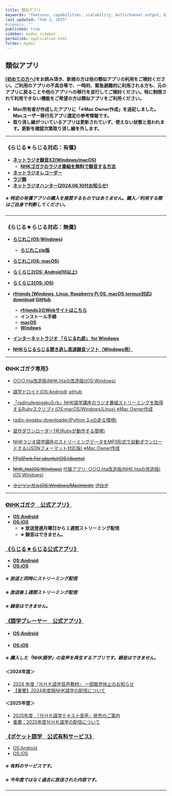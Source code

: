 ```yaml
---
title: 類似アプリ
keywords: "features, capabilities, scalability, multichannel output, dita, hats, comparison, benefits"
last_updated: "Feb 3, 2025"
#summary: ""
published: true
sidebar: mydoc_sidebar
permalink: application.html
folder: mydoc
--- 
```

## 類似アプリ 　

**[[初めての方へ]](./introduction)をお読み頂き、新規の方は他の類似アプリの利用をご検討ください。ご利用のアプリの不具合等で、一時的、緊急避難的に利用される方も、元のアプリに戻ることや他のアプリへの移行を並行してご検討ください。特に制限されて利用できない機能をご希望の方は類似アプリをご利用ください。**             
* **Mac所有者が作成したアプリに「※Mac Owner作成」を追記しました。Macユーザー移行先アプリ選定の参考情報です。**
* **取り消し線がついているアプリは更新されていず、使えない状態と思われます。更新を確認次第取り消し線を外します。**

***
### 《らじる★らじる対応：有償》                           
* **[ネットラジオ録音X2(Windows/macOS)](https://netradio-rokuon.com/?amp)**     
    * **[NHKゴガクのラジオ番組を無料で録音する方法](https://netradio-rokuon.com/blog/nhk-gogaku)**
* **[ネットラジオレコーダー]( https://ging.co.jp/product/music/netradio.html)**     
* **[ラジ録](http://www.magnolia.co.jp/products/utility/rdorec/13/w/index.htm)**  
* **[ネットラジオハンター(2024.06.10付お知らせ)](https://freecs.ne.jp)**         
    
##### ※ 特定の有償アプリの購入を推奨するものではありません。購入／利用する際はご自身で判断してください。      

***
### 《らじる★らじる対応：無償》          
* **[らじれこ(OS:Windows)](https://dogaradi.123net.jp/dl-radirec/)**         
    * **[らじれこzip版](https://dogaradi.com/dl-radirec-zip/?amp)**       
* **[らじれこ(OS: macOS)](https://dogaradi.123net.jp/dl-radirec-mac/)**         
* **[らくらじ2(OS: Android10以上)](https://play.google.com/store/apps/details?id=jp.wity.rakuradi2)**                
* **[らくらじ2(OS: iOS)](https://apps.apple.com/jp/app/%E3%82%89%E3%81%8F%E3%82%89%E3%81%98%EF%BC%92/id1625594891?itsct=apps_box_link&itscg=30200)**              
* **[rfriends (Windows, Linux, Raspberry Pi OS, macOS,termux対応)](https://rfriends.hatenablog.com/)     [download](http://rfriends.s1009.xrea.com/download.html)     [GitHub](https://github.com/rfriends)**             
    * **[rfriends3のWebサイトはこちら](https://rfriends.github.io/rfriends/)**
    * **インストール手順**
    * **[macOS](https://rfriends.github.io/rfriends/distro/macos.html)**
    * **[Windows](https://rfriends.github.io/rfriends/distro/windows.html)**

* **[インターネットラジオ 「らじるれ郎」 for Windows](https://www.todaproduction.com/soft/rajirurero/)**
* **[NHKらじるらじる聞き逃し高速録音ソフト（Windows用）](https://falconblog.org/nhk-radiru-m2hrecorder-r041/)**

***
### 《NHKゴガク専用》          
* [○○○.hta改造版(NHK.htaの改造版)(OS:Windows)](https://wiki3.jp/dawngo)
* [語学ドロイド(OS:Android)](https://play.google.com/store/apps/details?id=com.github.naofum.gogakudroid&hl=ja)    [github](https://github.com/naofum/GogakuDroid)
* [「radirudegogaku0.rb」NHK語学講座のラジオ番組ストリーミングを取得するRubyスクリプト(OS:macOS/Windows/Linux) ※Mac Owner作成](https://riocampos-tech.hatenablog.com/entry/20200402/radirudegogaku)                    
* [radio-gogaku-downloader(Python 3.xの走る環境)](https://github.com/ikakunsan/radio-gogaku-downloader)           
* [習作ダウンローダー1号(Rubyが動作する環境)](https://wiki3.jp/NHKdl_rb)           
* [NHKラジオ語学講座のストリーミングデータをMP3形式で自動ダウンロードする(JSONフォーマット対応版) ※Mac Owner作成](https://simplelife.pgw.jp/it/nhk_radio_gogaku_kouza_json/) 

* [~~FFU(Fork For ubuntu)(OS:Ubuntu)~~](https://ja.osdn.net/users/kdrama_fansub/pf/FFU/wiki/FrontPage)         
* [~~NHK_hta(OS:Windows)~~](https://wiki3.jp/NHK_hta)  [代替アプリ: ○○○.hta改造版(NHK.htaの改造版)(OS:Windows)](https://wiki3.jp/dawngo)           
* [~~ラジリンガル(OS:Windows/Macintosh)~~](http://www.radilingual.com/)    [~~ブログ~~](https://www.radilingual.com/blog/)      
           
   
***    
### [《NHKゴガク　公式アプリ》](https://www2.nhk.or.jp/gogaku/app/)         
* **[OS:Android](https://play.google.com/store/apps/details?id=jp.or.nhk.gogaku)**       
* **[OS:iOS](https://apps.apple.com/jp/app/id1039263781)**             
    * **※ 放送翌週月曜日から１週間ストリーミング配信**             
    * **※ 録音はできません。**

### [《らじる★らじる公式アプリ》](https://www.nhk.or.jp/radio/info/app.html)         
* **[OS:Android](https://play.google.com/store/apps/details?id=jp.nhk.netradio)**       
* **[OS:iOS](http://itunes.apple.com/jp/app/id473937342?mt=8)**             
##### 	※ 放送と同時にストリーミング配信
##### 	※ 放送後１週間ストリーミング配信
##### 	※ 録音はできません。   

### [《語学プレーヤー　公式アプリ》](https://www.nhk-book.co.jp/pr/app/lang_player/)         
* #### [OS:Android](https://play.google.com/store/apps/details?id=jp.co.nhkbook.gogakuplayer)       
* #### [OS:iOS](https://apps.apple.com/jp/app/id420342384?ign-mpt=uo%3D4)             
##### 	※ 購入した「NHK語学」の音声を再生するアプリです。録音はできません。   

#### ＜2024年度＞
* [2024 年度『ＮＨＫ語学音声教材』 一部販売休止のお知らせ](https://news.nhk-book.co.jp/archives/25240)
* [【重要】2024年度版NHK語学の配信について](https://dls.nhk-fdn.or.jp/user_data/2024gokaku) 

#### ＜2025年度＞
* [2025年度　『ＮＨＫ語学テキスト音声』発売のご案内](https://news.nhk-book.co.jp/archives/28185)
* [重要：2025年度ＮＨＫ語学の配信について](https://dls.nhk-fdn.or.jp/user_data/2025gogaku) 



### [《ポケット語学　公式有料サービス》](https://pocket-gogaku.jp)         
* [OS:Android](https://play.google.com/store/apps/details?id=jp.pocket_gogaku)       
* [OS:iOS](https://nhktext.jp/pg0006)             
##### 	※ 有料のサービスです。
##### 	※ 今年度ではなく過去に放送された内容です。



*** 
 <link rel="shortcut icon" type="image/x-icon" href="https://avatars.githubusercontent.com/u/46049273?v=4">
 <meta name="twitter:image:src" content="https://avatars.githubusercontent.com/u/46049273?v=4">
